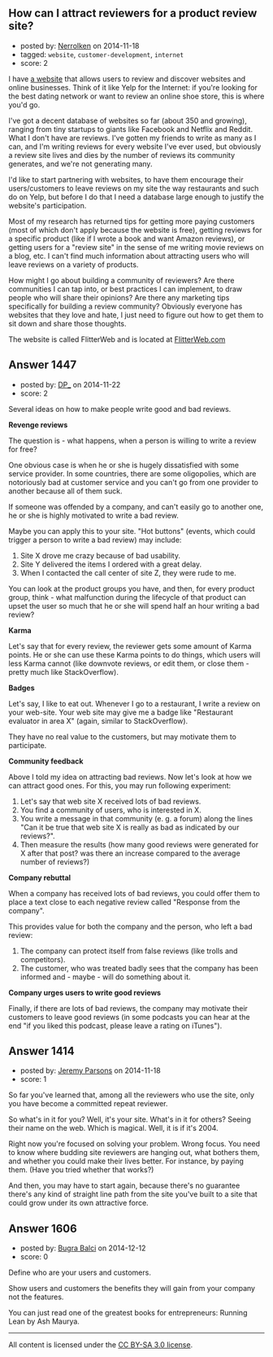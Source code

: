 ## How can I attract reviewers for a product review site?

- posted by: [Nerrolken](https://stackexchange.com/users/1518241/nerrolken) on 2014-11-18
- tagged: `website`, `customer-development`, `internet`
- score: 2

<p>I have <a href="http://www.FlitterWeb.com" rel="nofollow">a website</a> that allows users to review and discover websites and online businesses. Think of it like Yelp for the Internet: if you're looking for the best dating network or want to review an online shoe store, this is where you'd go.</p>

<p>I've got a decent database of websites so far (about 350 and growing), ranging from tiny startups to giants like Facebook and Netflix and Reddit.  What I don't have are reviews. I've gotten my friends to write as many as I can, and I'm writing reviews for every website I've ever used, but obviously a review site lives and dies by the number of reviews its community generates, and we're not generating many.</p>

<p>I'd like to start partnering with websites, to have them encourage their users/customers to leave reviews on my site the way restaurants and such do on Yelp, but before I do that I need a database large enough to justify the website's participation.</p>

<p>Most of my research has returned tips for getting more paying customers (most of which don't apply because the website is free), getting reviews for a specific product (like if I wrote a book and want Amazon reviews), or getting users for a "review site" in the sense of me writing movie reviews on a blog, etc.  I can't find much information about attracting users who will leave reviews on a variety of products.</p>

<p>How might I go about building a community of reviewers? Are there communities I can tap into, or best practices I can implement, to draw people who will share their opinions? Are there any marketing tips specifically for building a review community? Obviously everyone has websites that they love and hate, I just need to figure out how to get them to sit down and share those thoughts.</p>

<p>The website is called FlitterWeb and is located at <a href="http://www.FlitterWeb.com" rel="nofollow">FlitterWeb.com</a></p>



## Answer 1447

- posted by: [DP_](https://stackexchange.com/users/171799/dp) on 2014-11-22
- score: 2

<p>Several ideas on how to make people write good and bad reviews.</p>

<p><strong>Revenge reviews</strong></p>

<p>The question is - what happens, when a person is willing to write a review for free?</p>

<p>One obvious case is when he or she is hugely dissatisfied with some service provider. In some countries, there are some oligopolies, which are notoriously bad at customer service and you can't go from one provider to another because all of them suck.</p>

<p>If someone was offended by a company, and can't easily go to another one, he or she is highly motivated to write a bad review.</p>

<p>Maybe you can apply this to your site. "Hot buttons" (events, which could trigger a person to write a bad review) may include:</p>

<ol>
<li>Site X drove me crazy because of bad usability.</li>
<li>Site Y delivered the items I ordered with a great delay.</li>
<li>When I contacted the call center of site Z, they were rude to me.</li>
</ol>

<p>You can look at the product groups you have, and then, for every product group, think - what malfunction during the lifecycle of that product can upset the user so much that he or she will spend half an hour writing a bad review?</p>

<p><strong>Karma</strong></p>

<p>Let's say that for every review, the reviewer gets some amount of Karma points. He or she can use these Karma points to do things, which users will less Karma cannot (like downvote reviews, or edit them, or close them - pretty much like StackOverflow).</p>

<p><strong>Badges</strong></p>

<p>Let's say, I like to eat out. Whenever I go to a restaurant, I write a review on your web-site. Your web site may give me a badge like "Restaurant evaluator in area X" (again, similar to StackOverflow).</p>

<p>They have no real value to the customers, but may motivate them to participate.</p>

<p><strong>Community feedback</strong></p>

<p>Above I told my idea on attracting bad reviews. Now let's look at how we can attract good ones. For this, you may run following experiment:</p>

<ol>
<li>Let's say that web site X received lots of bad reviews.</li>
<li>You find a community of users, who is interested in X.</li>
<li>You write a message in that community (e. g. a forum) along the lines "Can it be true that web site X is really as bad as indicated by our reviews?".</li>
<li>Then measure the results (how many good reviews were generated for X after that post? was there an increase compared to the average number of reviews?)</li>
</ol>

<p><strong>Company rebuttal</strong></p>

<p>When a company has received lots of bad reviews, you could offer them to place a text close to each negative review called "Response from the company".</p>

<p>This provides value for both the company and the person, who left a bad review:</p>

<ol>
<li>The company can protect itself from false reviews (like trolls and competitors).</li>
<li>The customer, who was treated badly sees that the company has been informed and - maybe - will do something about it.</li>
</ol>

<p><strong>Company urges users to write good reviews</strong></p>

<p>Finally, if there are lots of bad reviews, the company may motivate their customers to leave good reviews (in some podcasts you can hear at the end "if you liked this podcast, please leave a rating on iTunes").</p>



## Answer 1414

- posted by: [Jeremy Parsons](https://stackexchange.com/users/497810/jeremy-parsons) on 2014-11-18
- score: 1

<p>So far you've learned that, among all the reviewers who use the site, only you have become a committed repeat reviewer. </p>

<p>So what's in it for you? Well, it's your site. What's in it for others? Seeing their name on the web. Which is magical. Well, it is if it's 2004.</p>

<p>Right now you're focused on solving your problem. Wrong focus. You need to know where budding site reviewers are hanging out, what bothers them, and whether you could make their lives better. For instance, by paying them. (Have you tried whether that works?)</p>

<p>And then, you may have to start again, because there's no guarantee there's any kind of straight line path from the site you've built to a site that could grow under its own attractive force.</p>



## Answer 1606

- posted by: [Bugra Balci](https://stackexchange.com/users/3843228/bugra-balci) on 2014-12-12
- score: 0

<p>Define who are your users and customers.</p>

<p>Show users and customers the benefits they will gain from your company not the features.</p>

<p>You can just read one of the greatest books for entrepreneurs: Running Lean by Ash Maurya.  </p>




---

All content is licensed under the [CC BY-SA 3.0 license](https://creativecommons.org/licenses/by-sa/3.0/).
